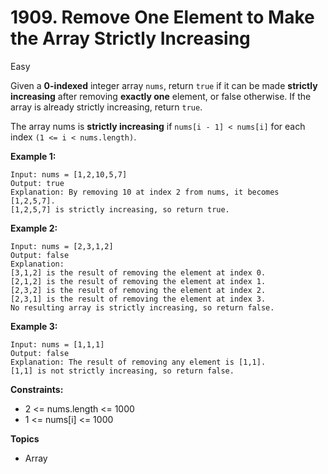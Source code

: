 # 1909. Remove One Element to Make the Array Strictly Increasing

Easy

Given a **0-indexed** integer array `nums`, return `true` if it can be made **strictly increasing** after removing **exactly one** element, or false otherwise. If the array is already strictly increasing, return `true`.

The array nums is **strictly increasing** if `nums[i - 1] < nums[i]` for each index `(1 <= i < nums.length)`.

 

**Example 1:**
```
Input: nums = [1,2,10,5,7]
Output: true
Explanation: By removing 10 at index 2 from nums, it becomes [1,2,5,7].
[1,2,5,7] is strictly increasing, so return true.
```
**Example 2:**
```
Input: nums = [2,3,1,2]
Output: false
Explanation:
[3,1,2] is the result of removing the element at index 0.
[2,1,2] is the result of removing the element at index 1.
[2,3,2] is the result of removing the element at index 2.
[2,3,1] is the result of removing the element at index 3.
No resulting array is strictly increasing, so return false.
```
**Example 3:**
```
Input: nums = [1,1,1]
Output: false
Explanation: The result of removing any element is [1,1].
[1,1] is not strictly increasing, so return false.
``` 

**Constraints:**

- 2 <= nums.length <= 1000
- 1 <= nums[i] <= 1000

**Topics**
- Array